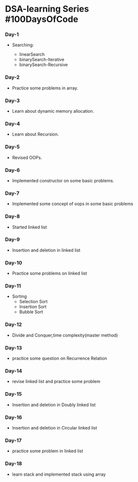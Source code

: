 # DSA-learning Series #100DaysOfCode

### Day-1
- Searching:

  - linearSearch
  - binarySearch-Iterative
  - binarySearch-Recursive

 ### Day-2
- Practice some problems in array.

 ### Day-3
- Learn about dynamic memory allocation.

 ### Day-4
 - Learn about Recursion.

 ### Day-5
- Revised OOPs.

### Day-6
 - Implemented constructor on some basic problems.

### Day-7
 - Implemented some concept of oops in some basic problems
### Day-8
 - Started linked list 
 ### Day-9
 - Insertion and deletion in linked list 
 ### Day-10
 - Practice some problems on linked list
 ### Day-11
 - Sorting
    - Selection Sort
    - Insertion Sort
    - Bubble Sort
### Day-12
 - Divide and Conquer,time complexity(master method)

### Day-13
  - practice some question on Recurrence Relation

### Day-14
 - revise linked list and practice some problem

### Day-15
 - Insertion and deletion in Doubly linked list

### Day-16
 - Insertion and deletion in Circular linked list

### Day-17
 - practice some problem in linked list

### Day-18
 - learn stack and implemented stack using array
